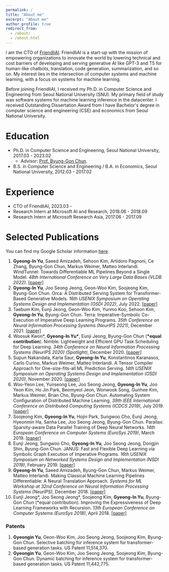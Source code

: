 ```yaml
---
permalink: /
title: "About me"
excerpt: "About me"
author_profile: true
redirect_from:
  - /about/
  - /about.html
---
```


I am the CTO of [FriendliAI](https://friendli.ai).
FriendliAI is a start-up with the mission of empowering organizations to innovate the world by lowering technical and cost barriers of developing and serving generative AI like GPT-3 and T5 for human-like chatbots, translation, code generation, summarization, and so on.
My interest lies in the intersection of computer systems and machine learning, with a focus on systems for machine learning.

Before joining FriendliAI, I received my Ph.D. in Computer Science and Engineering from Seoul National University (SNU). 
My primary field of study was software systems for machine learning inference in the datacenter.
I received Outstanding Dissertation Award from 
I have Bachelor's degree in computer science and engineering (CSE) and economics from Seoul National University.

Education
======
* Ph.D. in Computer Science and Engineering, Seoul National University, 2017.03 - 2023.02
  * Advisor: [Prof. Byung-Gon Chun](https://bgchun.github.io).
* B.S. in Computer Science and Engineering / B.A. in Economics, Seoul National University, 2012.03 - 2017.02

Experience
======
* CTO of FriendliAI, 2023.03 - 
* Research Intern at Microsoft AI and Research, 2018.06 - 2018.09
* Research Intern at Microsoft Research Asia, 2017.06 - 2017.09


Selected Publications
======
You can find my Google Scholar information [here](https://scholar.google.com/citations?user=RwhPHaEAAAAJ).

1. **Gyeong-In Yu**, Saeed Amizadeh, Sehoon Kim, Artidoro Pagnoni, Ce Zhang, Byung-Gon Chun, Markus Weimer, Matteo Interlandi. WindTunnel: Towards Differentiable ML Pipelines Beyond a Single Model. _48th International Conference on Very Large Data Bases (VLDB 2022)_. [\[paper\]](https://dl.acm.org/doi/10.14778/3485450.3485452)
1. **Gyeong-In Yu**, Joo Seong Jeong, Geon-Woo Kim, Soojeong Kim, Byung-Gon Chun. Orca: A Distributed Serving System for Transformer-Based Generative Models. _16th USENIX Symposium on Operating Systems Design and Implementation (OSDI 2022)_, July 2022. [\[paper\]](https://www.usenix.org/conference/osdi22/presentation/yu)
1. Taebum Kim, Eunji Jeong, Geon-Woo Kim, Yunmo Koo, Sehoon Kim, **Gyeong-In Yu**, Byung-Gon Chun. Terra: Imperative-Symbolic Co-Execution of Imperative Deep Learning Programs. _35th Conference on Neural Information Processing Systems (NeurIPS 2021)_, December 2021. [\[paper\]](https://proceedings.neurips.cc/paper/2021/hash/0b32f1a9efe5edf3dd2f38b0c0052bfe-Abstract.html)
1. Woosuk Kwon\*, **Gyeong-In Yu\***, Eunji Jeong, Byung-Gon Chun (**\*equal contribution**). Nimble: Lightweight and Efficient GPU Task Scheduling for Deep Learning. _34th Conference on Neural Information Processing Systems (NeurIPS 2020) (Spotlight)_, December 2020. [\[paper\]](https://proceedings.neurips.cc/paper/2020/hash/5f0ad4db43d8723d18169b2e4817a160-Abstract.html)
1. Supun Nakandala, Karla Saur, **Gyeong-In Yu**, Konstantinos Karanasos, Carlo Curino, Markus Weimer, Matteo Interlandi. A Tensor Compiler Approach for One-size-fits-all ML Prediction Serving. _14th USENIX Symposium on Operating Systems Design and Implementation (OSDI 2020)_, November 2020. [\[paper\]](https://www.usenix.org/conference/osdi20/presentation/nakandala)
1. Woo-Yeon Lee, Yunseong Lee, Joo Seong Jeong, **Gyeong-In Yu**, Joo Yeon Kim, Ho Jin Park, Beomyeol Jeon, Wonwook Song, Gunhee Kim, Markus Weimer, Brian Cho, Byung-Gon Chun. Automating System Configuration of Distributed Machine Learning. _39th IEEE International Conference on Distributed Computing Systems (ICDCS 2019)_, July 2019. [\[paper\]](https://conferences.computer.org/icdcs/2019/pdfs/ICDCS2019-49XpIlu3rRtYi2T0qVYnNX/1yYnh1qhs5eJA4Iw4FM6Go/mAFPBWg4OOIB3xAPzJvzu.pdf)
1. Soojeong Kim, **Gyeong-In Yu**, Hojin Park, Sungwoo Cho, Eunji Jeong, Hyeonmin Ha, Sanha Lee, Joo Seong Jeong, Byung-Gon Chun. Parallax: Sparsity-aware Data Parallel Training of Deep Neural Networks. _14th European Conference on Computer Systems (EuroSys 2019)_, March 2019. [\[paper\]](https://dl.acm.org/doi/10.1145/3302424.3303957)
1. Eunji Jeong, Sungwoo Cho, **Gyeong-In Yu**, Joo Seong Jeong, Dongjin Shin, Byung-Gon Chun. JANUS: Fast and Flexible Deep Learning via Symbolic Graph Execution of Imperative Programs. _16th USENIX Symposium on Networked Systems Design and Implementation (NSDI 2019)_, February 2019. [\[paper\]](https://www.usenix.org/conference/nsdi19/presentation/jeong)
1. **Gyeong-In Yu**, Saeed Amizadeh, Byung-Gon Chun, Markus Weimer, Matteo Interlandi. Making Classical Machine Learning Pipelines Differentiable: A Neural Translation Approach. _Systems for ML Workshop at 32nd Conference on Neural Information Processing Systems (NeurIPS)_, December 2018. [\[paper\]](http://learningsys.org/nips18/assets/papers/45CameraReadySubmissionfinetune.pdf)
1. Eunji Jeong\*, Joo Seong Jeong\*, Soojeong Kim, **Gyeong-In Yu**, Byung-Gon Chun (\*equal contribution). Improving the Expressiveness of Deep Learning Frameworks with Recursion. _13th European Conference on Computer Systems (EuroSys 2018)_, April 2018. [\[paper\]](https://dl.acm.org/doi/10.1145/3190508.3190530)

### Patents
1. **Gyeongin Yu**, Geon-Woo Kim, Joo Seong Jeong, Soojeong Kim, Byung-Gon Chun. Selective batching for inference system for transformer-based generation tasks. US Patent 11,514,370.
1. **Gyeongin Yu**, Geon-Woo Kim, Joo Seong Jeong, Soojeong Kim, Byung-Gon Chun. Dynamic batching for inference system for transformer-based generation tasks. US Patent 11,442,775.
